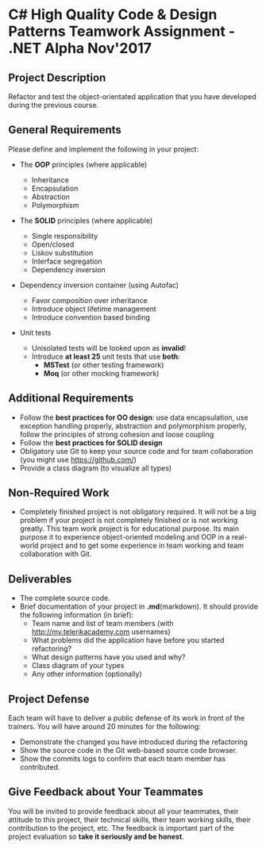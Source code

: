 # C\# High Quality Code & Design Patterns Teamwork Assignment - .NET Alpha Nov'2017

## Project Description

Refactor and test the object-orientated application that you have developed during the previous course.

## General Requirements

Please define and implement the following in your project:

- The **OOP** principles (where applicable)
  - Inheritance
  - Encapsulation
  - Abstraction
  - Polymorphism

- The **SOLID** principles (where applicable)
  - Single responsibility
  - Open/closed
  - Liskov substitution
  - Interface segregation
  - Dependency inversion

- Dependency inversion container (using Autofac)
  - Favor composition over inheritance
  - Introduce object lifetime management
  - Introduce convention based binding

- Unit tests
  - Unisolated tests will be looked upon as **invalid**!
  - Introduce **at least 25** unit tests that use **both**:
     - **MSTest** (or other testing framework)
     - **Moq** (or other mocking framework)

## Additional Requirements

- Follow the **best practices for OO design**: use data encapsulation, use exception handling properly, abstraction and polymorphism properly, follow the principles of strong cohesion and loose coupling
- Follow the **best practices for SOLID design**
- Obligatory use Git to keep your source code and for team collaboration (you might use https://github.com/)
- Provide a class diagram (to visualize all types)

## Non-Required Work

- Completely finished project is not obligatory required. It will not be a big problem if your project is not completely finished or is not working greatly. This team work project is for educational purpose. Its main purpose it to experience object-oriented modeling and OOP in a real-world project and to get some experience in team working and team collaboration with Git.

## Deliverables

- The complete source code.
- Brief documentation of your project in **.md**(markdown). It should provide the following information (in brief):
  - Team name and list of team members (with http://my.telerikacademy.com usernames)
  - What problems did the application have before you started refactoring?
  - What design patterns have you used and why?
  - Class diagram of your types
  - Any other information (optionally)

## Project Defense

Each team will have to deliver a public defense of its work in front of the trainers. You will have around 20 minutes for the following:

- Demonstrate the changed you have introduced during the refactoring
- Show the source code in the Git web-based source code browser.
- Show the commits logs to confirm that each team member has contributed.

## Give Feedback about Your Teammates

You will be invited to provide feedback about all your teammates, their attitude to this project, their technical skills, their team working skills, their contribution to the project, etc. The feedback is important part of the project evaluation so **take it seriously and be honest**.
